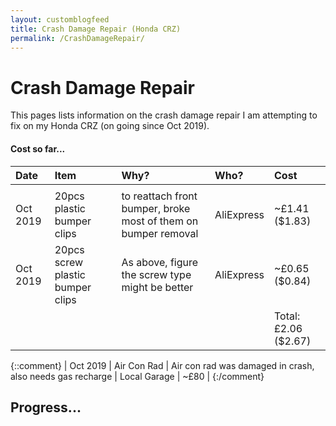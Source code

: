 ```yaml
---
layout: customblogfeed
title: Crash Damage Repair (Honda CRZ)
permalink: /CrashDamageRepair/
---
```


# Crash Damage Repair

This pages lists information on the crash damage repair I am attempting to fix on my Honda CRZ
(on going since Oct 2019).



#### Cost so far...

| Date | Item  | Why? | Who? | Cost | 
|:-----|:------|:-----|:------|:-----|
|  |  |  |  |  | 
| Oct 2019 | 20pcs plastic bumper clips | to reattach front bumper, broke most of them on bumper removal | AliExpress | ~£1.41 ($1.83) |
| Oct 2019 | 20pcs screw plastic bumper clips | As above, figure the screw type might be better | AliExpress | ~£0.65 ($0.84) |
|  |  |  |  | Total: £2.06 ($2.67) | 

{::comment}
| Oct 2019 | Air Con Rad | Air con rad was damaged in crash, also needs gas recharge | Local Garage | ~£80 | 
{:/comment}


## Progress...
